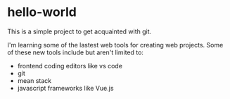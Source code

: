 # hello-world
This is a simple project to get acquainted with git.

I'm learning some of the lastest web tools for creating web projects.
Some of these new tools include but aren't limited to:
 * frontend coding editors like vs code
 * git
 * mean stack
 * javascript frameworks like Vue.js
